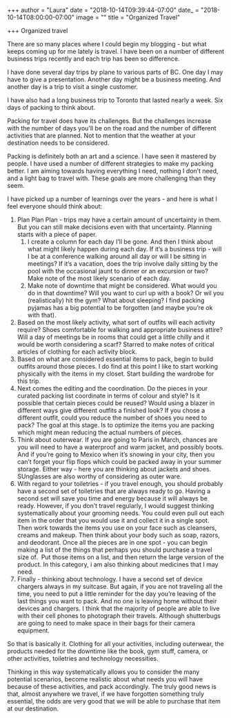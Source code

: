 +++
author = "Laura"
date = "2018-10-14T09:39:44-07:00"
date_ = "2018-10-14T08:00:00-07:00"
image = ""
title = "Organized Travel"

+++
Organized travel

There are so many places where I could begin my blogging - but what keeps coming up for me lately is travel. I have been on a number of different business trips recently and each trip has been so difference.

I have done several day trips by plane to various parts of BC. One day I may have to give a presentation. Another day might be a business meeting. And another day is a trip to visit a single customer.

I have also had a long business trip to Toronto that lasted nearly a week. Six days of packing to think about.

Packing for travel does have its challenges. But the challenges increase with the number of days you’ll be on the road and the number of different activities that are planned. Not to mention that the weather at your destination needs to be considered. 

Packing is definitely both an art and a science. I have seen it mastered by people. I have used a number of different strategies to make my packing better. I am aiming towards having everything I need, nothing I don’t need, and a light bag to travel with. These goals are more challenging than they seem. 

I have picked up a number of learnings over the years - and here is what I feel everyone should think about:

1. Plan Plan Plan - trips may have a certain amount of uncertainty in them. But you can still make decisions even with that uncertainty. Planning starts with a piece of paper. 
   1. I create a column for each day I’ll be gone. And then I think about what might likely happen during each day. If it’s a business trip - will I be at a conference walking around all day or will I be sitting in meetings? If it’s a vacation, does the trip involve daily sitting by the pool with the occasional jaunt to dinner or an excursion or two? Make note of the most likely scenario of each day.
   2. Make note of downtime that might be considered. What would you do in that downtime? Will you want to curl up with a book? Or wil you (realistically) hit the gym? What about sleeping? I find packing pyjamas has a big potential to be forgotten (and maybe you’re ok with that). 
2. Based on the most likely activity, what sort of outfits will each activity require? Shoes comfortable for walking and appropriate business attire? Will a day of meetings be in rooms that could get a little chilly and it would be worth considering a scarf? Starred to make notes of critical articles of clothing for each activity block. 
3. Based on what are considered essential items to pack, begin to build outfits around those pieces. I do find at this point I like to start working physically with the items in my closet. Start building the wardrobe for this trip.
4. Next comes the editing and the coordination. Do the pieces in your curated packing list coordinate in terms of colour and style? Is it possible that certain pieces could be reused? Would using a blazer in different ways give different outfits a finished look? If you chose a different outfit, could you reduce the number of shoes you need to pack? The goal at this stage. Is to optimize the items you are packing which might mean reducing the actual numbers of pieces.
5. Think about outerwear. If you are going to Paris in March, chances are you will need to have a waterproof and warm jacket, and possibly boots. And if you’re going to Mexico when it’s snowing in your city, then you can’t forget your flip flops which could be packed away in your summer storage. Either way - here you are thinking about jackets and shoes. SUnglasses are also worthy of considering as outer ware. 
6. With regard to your toiletries - if you travel enough, you should probably have a second set of toiletries that are always ready to go. Having a second set will save you time and energy because it will always be ready. However, if you don’t travel regularly, I would suggest thinking systematically about your grooming needs. You could even pull out each item in the order that you would use it and collect it in a single spot. Then work towards the items you use on your face such as cleansers, creams and makeup. Then think about your body such as soap, razors, and deodorant. Once all the pieces are in one spot - you can begin making a list of the things that perhaps you should purchase a travel size of.  Put those items on a list, and then return the large version of the product. In this category, i am also thinking about medicines that I may need.
7. Finally - thinking about technology. I have a second set of device chargers always in my suitcase. But again, if you are not traveling all the time, you need to put a little reminder for the day you’re leaving of the last things you want to pack. And no one is leaving home without their devices and chargers. I think that the majority of people are able to live with their cell phones to photograph their travels. Although shutterbugs are going to need to make space in their bags for their camera equipment. 

So that is basically it. Clothing for all your activities, including outerwear, the products needed for the downtime like the book, gym stuff, camera, or other activities, toiletries and technology necessities. 

Thinking in this way systematically allows you to consider the many potential scenarios, become realistic about what needs you will have because of these activities, and pack accordingly. The truly good news is that, almost anywhere we travel, if we have forgotten something truly essential, the odds are very good that we will be able to purchase that item at our destination. 